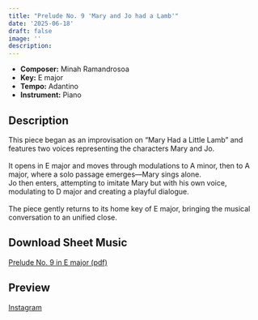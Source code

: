 ```yaml
---
title: "Prelude No. 9 'Mary and Jo had a Lamb'"
date: '2025-06-18'
draft: false
image: ''
description:
---
```


- **Composer:** Minah Ramandrosoa
- **Key:** E major
- **Tempo:** Adantino 
- **Instrument:** Piano

<!--more-->
## Description
This piece began as an improvisation on “Mary Had a Little Lamb” and features two voices representing the characters Mary and Jo. <br>
<br>
It opens in E major and moves through modulations to A minor, then to A major, where a solo passage emerges—Mary sings alone. <br>
Jo then enters, attempting to imitate Mary but with his own voice, modulating to D major and creating a playful dialogue. <br>
<br>
The piece gently returns to its home key of E major, bringing the musical conversation to an unified close.

 ## Download Sheet Music

[Prelude No. 9 in E major (pdf)](/pdfs/Prelude%20No.9%20in%20Emajor.pdf)

 ## Preview 
 
 [Instagram](https://www.instagram.com/reel/DLH_gvsCxav/)